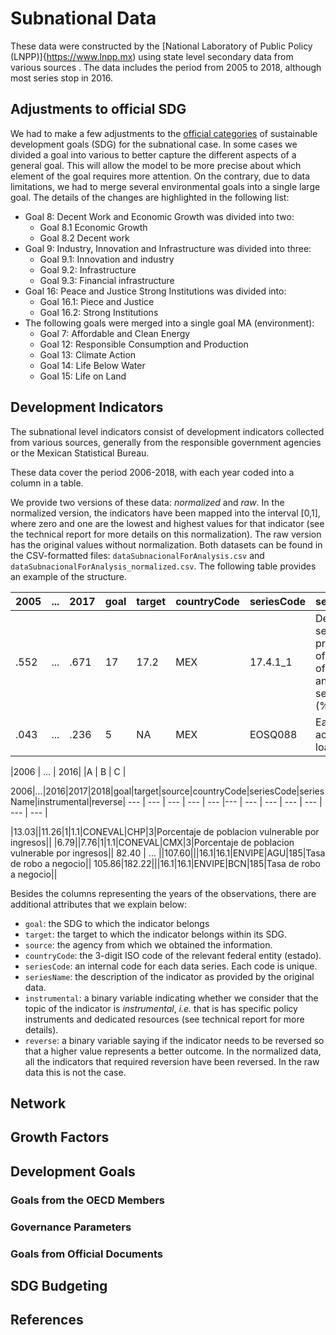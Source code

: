 # Subnational Data

These data were constructed by the [National Laboratory of Public Policy (LNPP)]{https://www.lnpp.mx) using state level secondary data from various sources . The data includes the period from 2005 to 2018, although most series stop in 2016. 


## Adjustments to official SDG
We had to make a few adjustments to the [official categories](https://www.un.org/development/desa/disabilities/envision2030.html) of sustainable development goals (SDG) for the subnational case. In some cases we divided a goal into various to better capture the different aspects of a general goal. This will allow the model to be more precise about which element of the goal requires more attention. On the contrary, due to data limitations, we had to merge several environmental goals into a single large goal. The details of the changes are highlighted in the following list: 

* Goal 8: Decent Work and Economic Growth was divided into two: 
	* Goal 8.1 Economic Growth
	* Goal 8.2 Decent work
* Goal 9: Industry, Innovation and Infrastructure was divided into three: 
	* Goal 9.1: Innovation and industry
	* Goal 9.2: Infrastructure
	* Goal 9.3: Financial infrastructure
* Goal 16: Peace and Justice Strong Institutions was divided into:
	* Goal 16.1: Piece and Justice
	* Goal 16.2: Strong Institutions
* The following goals were merged into a single goal MA (environment): 
	* Goal 7: Affordable and Clean Energy
	* Goal 12: Responsible Consumption and Production
	* Goal 13: Climate Action
	* Goal 14: Life Below Water
	* Goal 15: Life on Land
	

## Development Indicators
The subnational level indicators consist of development indicators collected from various sources, generally from the responsible government agencies or the Mexican Statistical Bureau. 

These data cover the period 2006-2018, with each year coded into a column in a table. 

We provide two versions of these data: *normalized* and *raw*. In the normalized version, the indicators have been mapped into the interval [0,1], where zero and one are the lowest and highest values for that indicator (see the technical report for more details on this normalization). The raw version has the original values without normalization. Both datasets can be found in the CSV-formatted files: `dataSubnacionalForAnalysis.csv` and `dataSubnacionalForAnalysis_normalized.csv`. The following table provides an example of the structure.

| 2005 | ... | 2017 | goal | target | countryCode | seriesCode | seriesName | instrumental | reverse |
| --- | --- | --- | --- | --- | --- | --- | --- | --- | --- |
| .552 | ... | .671 | 17 | 17.2 | MEX | 17.4.1_1 | Debt service as a proportion of exports of goods and services (%) | 1 | 1 |
| .043 | ... | .236 | 5 | NA | MEX | EOSQ088 | Ease of access to loans | 1 | 1 |


|2006 | ... | 2016|
|A | B | C |


2006|...|2016|2017|2018|goal|target|source|countryCode|seriesCode|seriesName|instrumental|reverse|
 --- | --- | --- | --- | --- |--- | --- | --- | --- | --- | --- | --- |

|13.03||11.26|1|1.1|CONEVAL|CHP|3|Porcentaje de poblacion vulnerable por ingresos||
|6.79||7.76|1|1.1|CONEVAL|CMX|3|Porcentaje de poblacion vulnerable por ingresos||
82.40 | ... ||107.60|||16.1|16.1|ENVIPE|AGU|185|Tasa de robo a negocio||
105.86|182.22|||16.1|16.1|ENVIPE|BCN|185|Tasa de robo a negocio||

Besides the columns representing the years of the observations, there are additional attributes that we explain below:

* `goal`: the SDG to which the indicator belongs 
* `target`: the target to which the indicator belongs within its SDG. 
* `source`: the agency from which we obtained the information. 
* `countryCode`: the 3-digit ISO code of the relevant federal entity (estado).
* `seriesCode`: an internal code for each data series. Each code is unique.
* `seriesName`: the description of the indicator as provided by the original data.
* `instrumental`: a binary variable indicating whether we consider that the topic of the indicator is *instrumental*, *i.e.* that is has specific policy instruments and dedicated resources (see technical report for more details).
* `reverse`: a binary variable saying if the indicator needs to be reversed so that a higher value represents a better outcome. In the normalized data, all the indicators that required reversion have been reversed. In the raw data this is not the case.

## Network

## Growth Factors

## Development Goals

### Goals from the OECD Members

### Governance Parameters

### Goals from Official Documents

## SDG Budgeting

## References
